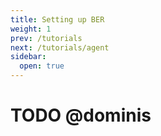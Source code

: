 ```yaml
---
title: Setting up BER
weight: 1
prev: /tutorials
next: /tutorials/agent
sidebar:
  open: true
---
```


# TODO @dominis

